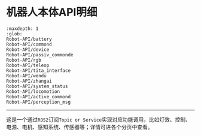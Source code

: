 # 机器人本体API明细

```{toctree}
:maxdepth: 1
:glob:
Robot-API/battery
Robot-API/commond
Robot-API/device
Robot-API/passiv_commonde
Robot-API/rgb
Robot-API/teleop
Robot-API/tita_interface
Robot-API/wendu
Robot-API/zhangai
Robot-API/system_status
Robot-API/locomotion
Robot-API/active_commond
Robot-API/perception_msg
```

------

这是一个通过`ROS2`订阅`Topic or Service`实现对应功能调用，比如灯效、控制、电源、电机、感知系统、传感器等；详情可进各个分页中查看。
